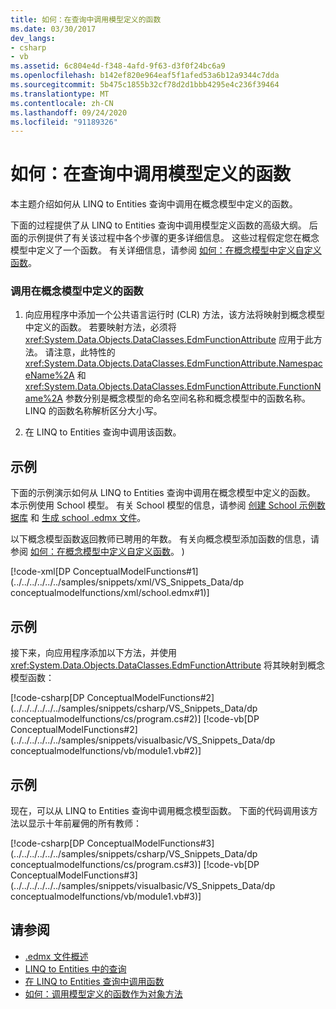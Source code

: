 ```yaml
---
title: 如何：在查询中调用模型定义的函数
ms.date: 03/30/2017
dev_langs:
- csharp
- vb
ms.assetid: 6c804e4d-f348-4afd-9f63-d3f0f24bc6a9
ms.openlocfilehash: b142ef820e964eaf5f1afed53a6b12a9344c7dda
ms.sourcegitcommit: 5b475c1855b32cf78d2d1bbb4295e4c236f39464
ms.translationtype: MT
ms.contentlocale: zh-CN
ms.lasthandoff: 09/24/2020
ms.locfileid: "91189326"
---
```

# <a name="how-to-call-model-defined-functions-in-queries"></a>如何：在查询中调用模型定义的函数

本主题介绍如何从 LINQ to Entities 查询中调用在概念模型中定义的函数。  
  
 下面的过程提供了从 LINQ to Entities 查询中调用模型定义函数的高级大纲。 后面的示例提供了有关该过程中各个步骤的更多详细信息。 这些过程假定您在概念模型中定义了一个函数。 有关详细信息，请参阅 [如何：在概念模型中定义自定义函数](/previous-versions/dotnet/netframework-4.0/dd456812(v=vs.100))。  
  
### <a name="to-call-a-function-defined-in-the-conceptual-model"></a>调用在概念模型中定义的函数  
  
1. 向应用程序中添加一个公共语言运行时 (CLR) 方法，该方法将映射到概念模型中定义的函数。 若要映射方法，必须将 <xref:System.Data.Objects.DataClasses.EdmFunctionAttribute> 应用于此方法。 请注意，此特性的 <xref:System.Data.Objects.DataClasses.EdmFunctionAttribute.NamespaceName%2A> 和 <xref:System.Data.Objects.DataClasses.EdmFunctionAttribute.FunctionName%2A> 参数分别是概念模型的命名空间名称和概念模型中的函数名称。 LINQ 的函数名称解析区分大小写。  
  
2. 在 LINQ to Entities 查询中调用该函数。  
  
## <a name="example"></a>示例  

 下面的示例演示如何从 LINQ to Entities 查询中调用在概念模型中定义的函数。 本示例使用 School 模型。 有关 School 模型的信息，请参阅 [创建 School 示例数据库](/previous-versions/dotnet/netframework-4.0/bb399731(v=vs.100)) 和 [生成 school .edmx 文件](/previous-versions/dotnet/netframework-4.0/bb399739(v=vs.100))。  
  
 以下概念模型函数返回教师已聘用的年数。 有关向概念模型添加函数的信息，请参阅 [如何：在概念模型中定义自定义函数](/previous-versions/dotnet/netframework-4.0/dd456812(v=vs.100))。 )   
  
 [!code-xml[DP ConceptualModelFunctions#1](../../../../../../samples/snippets/xml/VS_Snippets_Data/dp conceptualmodelfunctions/xml/school.edmx#1)]
  
## <a name="example"></a>示例  

 接下来，向应用程序添加以下方法，并使用 <xref:System.Data.Objects.DataClasses.EdmFunctionAttribute> 将其映射到概念模型函数：  
  
 [!code-csharp[DP ConceptualModelFunctions#2](../../../../../../samples/snippets/csharp/VS_Snippets_Data/dp conceptualmodelfunctions/cs/program.cs#2)]
 [!code-vb[DP ConceptualModelFunctions#2](../../../../../../samples/snippets/visualbasic/VS_Snippets_Data/dp conceptualmodelfunctions/vb/module1.vb#2)]  
  
## <a name="example"></a>示例  

 现在，可以从 LINQ to Entities 查询中调用概念模型函数。 下面的代码调用该方法以显示十年前雇佣的所有教师：  
  
 [!code-csharp[DP ConceptualModelFunctions#3](../../../../../../samples/snippets/csharp/VS_Snippets_Data/dp conceptualmodelfunctions/cs/program.cs#3)]
 [!code-vb[DP ConceptualModelFunctions#3](../../../../../../samples/snippets/visualbasic/VS_Snippets_Data/dp conceptualmodelfunctions/vb/module1.vb#3)]  
  
## <a name="see-also"></a>请参阅

- [.edmx 文件概述](/previous-versions/dotnet/netframework-4.0/cc982042(v=vs.100))
- [LINQ to Entities 中的查询](queries-in-linq-to-entities.md)
- [在 LINQ to Entities 查询中调用函数](calling-functions-in-linq-to-entities-queries.md)
- [如何：调用模型定义的函数作为对象方法](how-to-call-model-defined-functions-as-object-methods.md)
